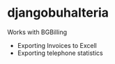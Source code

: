 # djangobuhalteria

Works with BGBilling
 - Exporting Invoices to Excell
 - Exporting telephone statistics
